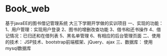 # Book_web
基于javaEE的图书借记管理系统
大三下学期开学做的实训项目
一、实现的功能：
1、用户管理：实现用户登录
2、图书的增删改查功能
3、借书和还书操作
4、借记情况：已归还和在借列表
5、黑名单管理
6、有相应的后台管理页面
二、使用的技术：
JSP技术、bootstrap前端框架、jQuery、ajax
三、数据库：
使用mysql数据库
